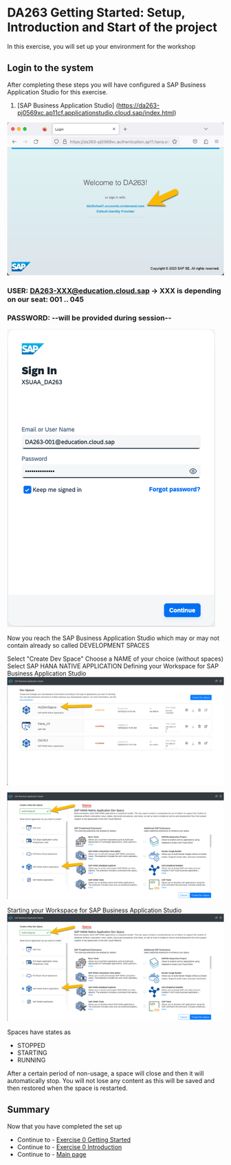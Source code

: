 # DA263 Getting Started: Setup, Introduction and Start of the project

In this exercise, you will set up your environment for the workshop

## Login to the system

After completing these steps you will have configured a SAP Business Application Studio for this exercise.

1. [SAP Business Application Studio] (<https://da263-pj0569xc.ap11cf.applicationstudio.cloud.sap/index.html>)

![](/Exercises_Content/9_0_HC_Intro/IMAGES_DA263/LoginScreen.png)

### USER:       <DA263-XXX@education.cloud.sap>    -> XXX is depending on our seat: 001 .. 045

### PASSWORD:   --will be provided during session--

![](/Exercises_Content/9_0_HC_Intro/IMAGES_DA263/Credentials.png)

Now you reach the SAP Business Application Studio which may or may not contain already so called DEVELOPMENT SPACES

Select "Create Dev Space"
Choose a NAME of your choice (without spaces)
Select SAP HANA NATIVE APPLICATION
Defining your Workspace for SAP Business Application Studio ![Define BAS](/Exercises_Content/9_0_HC_Intro/IMAGES_DA263/GETTING_STARTED/BAS_1_1_1_BAS_START.png)

![](/Exercises_Content/9_0_HC_Intro/IMAGES_DA263/MyDevSpace.png)

Starting your Workspace for SAP Business Application Studio ![Start BAS](/Exercises_Content/9_0_HC_Intro/IMAGES_DA263/GETTING_STARTED/BAS_1_1_0_BAS_DEFINE.png)

Spaces have states as

- STOPPED
- STARTING
- RUNNING

After a certain period of non-usage, a space will close and then it will automatically stop. 
You will not lose any content as this will be saved and then restored when the space is restarted.

## Summary

Now that you have completed the set up

- Continue to - [Exercise 0 Getting Started](/Exercises_Content/9_0_HC_Intro/1_BAS_Getting_Started.md)
- Continue to - [Exercise 0 Introduction](/Exercises_Content/9_0_HC_Intro/2_BAS_Introduction.md)
- Continue to - [Main page](../../README.md)
